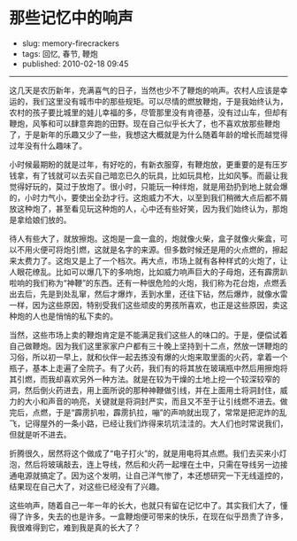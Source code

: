 # 那些记忆中的响声

- slug: memory-firecrackers
- tags: 回忆, 春节, 鞭炮
- published: 2010-02-18 09:45

-------------------------

这几天是农历新年，充满喜气的日子，当然也少不了鞭炮的响声。农村人应该是幸运的，我们这里没有城市中的那些规矩。可以尽情的燃放鞭炮，于是我始终认为，农村的孩子要比城里的娃儿幸福的多，尽管那里没有肯德基，没有过山车，但却有鞭炮，风筝和可以肆意奔跑的田野。现在自己似乎长大了，也不喜欢放那些鞭炮了，于是新年的乐趣又少了一些，我想这大概就是为什么随着年龄的增长而越觉得过年没有什么趣味了。

小时候最期盼的就是过年，有好吃的，有新衣服穿，有鞭炮放，更重要的是有压岁钱拿，有了钱就可以去买自己暗恋已久的玩具，比如玩具枪，比如风筝。而最让我觉得好玩的，莫过于放炮了。很小时，只能玩一种绊炮，就是用劲扔到地上就会爆的，小时力气小，要使出全劲才行。这炮威力不大，以至到我们稍微大点后都不屑放这种炮了，甚至看见玩这种炮的人，心中还有些好笑，因为我们始终认为，那炮是拿给娘们放的。

待人有些大了，就放擦炮。这炮是一盒一盒的，炮就像火柴，盒子就像火柴盒，可以不用火便可将炮引燃，这就是名字的来源。但多数时候还是用的火点燃的，擦起来太费力了。这炮又是上了一个档次。再大点，市场上就有各种样式的火炮了，让人眼花缭乱。比如可以爆几下的多响炮，比如威力响声巨大的子母炮，还有霹雳趴啦响的我们称为“神鞭”的东西。还有一种很危险的火炮，我们称为花台炮，点燃丢出去后，先是到处乱窜，然后才爆炸，丢到水里，还往下钻，然后爆炸，就像水雷一样，因为这些原因，特别受我们这些顽皮的男孩所喜欢，也正是这些原因，卖这种炮的人也是悄悄的私下卖的。

当然，这些市场上卖的鞭炮肯定是不能满足我们这些人的味口的。于是，便偿试着自己做鞭炮。因为我们这里家家户户都有三十晚上坚持到十二点，然放一饼鞭炮的习俗，所以初一早上，就和伙伴一起去拣没有爆的火炮来取里面的火药，拿着一个瓶子，基本上走遍了全院子。有了火药，我们有的将其放在玻璃瓶中然后用擦炮将其引燃，而我却喜欢另外一种方法。就是在较为干燥的土地上挖一个较深较窄的洞，然后倒火药进去，用上面所说的那种神鞭做引线，并在上面用土将洞封住，威力的大小和声音的响亮，关键就是将洞封严实，而且又不至于让引线燃不进去。做完后，点燃，于是“霹雳扒啦，霹雳扒拉，嘣”的声响就出现了，常常是把泥炸的乱飞，记得屋外的一条小路，已经让我们炸得来坑坑洼洼的。大人们也时常说我们，但就是听不进去。

折腾很久，居然将这个做成了“电子打火”的，就是用电将其点燃。我们去买来小灯泡，然后将玻璃敲去，连上导线，然后和火药一起埋在土中，只需在导线另一边接通电源就搞定了。因为这个发明，让自己洋气惨了，本还想研究一下无线遥控的，结果现在自己大了，对这些已经没有了兴趣。

这些响声，随着自己一年一年的长大，也就只有留在记忆中了。其实我们大了，懂得了许多，失去的也是许多。一盒鞭炮便可带来的快乐，在现在似乎昂贵了许多，我很难得到它，难到我是真的长大了？
